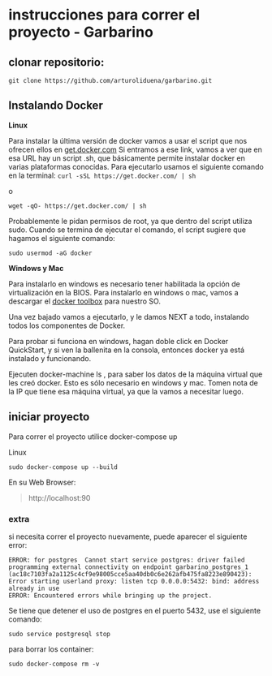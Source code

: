 # instrucciones para correr el proyecto - Garbarino

## clonar repositorio:
```
git clone https://github.com/arturoliduena/garbarino.git 
```
## Instalando Docker

**Linux**

Para instalar la última versión de docker vamos a usar el script que nos ofrecen ellos en [get.docker.com](https://get.docker.com/) Si entramos a ese link, vamos a ver que en esa URL hay un script .sh, que básicamente permite instalar docker en varias plataformas conocidas. Para ejecutarlo usamos el siguiente comando en la terminal: ```curl -sSL https://get.docker.com/ | sh```

o

```wget -qO- https://get.docker.com/ | sh```

Probablemente le pidan permisos de root, ya que dentro del script utiliza sudo.
Cuando se termina de ejecutar el comando, el script sugiere que hagamos el siguiente comando:
```
sudo usermod -aG docker
```
**Windows y Mac**

Para instalarlo en windows es necesario tener habilitada la opción de virtualización en la BIOS.
Para instalarlo en windows o mac, vamos a descargar el [docker toolbox](https://www.docker.com/get-docker) para nuestro SO.

Una vez bajado vamos a ejecutarlo, y le damos NEXT a todo, instalando todos los componentes de Docker.

Para probar si funciona en windows, hagan doble click en Docker QuickStart, y si ven la ballenita en la consola, entonces docker ya está instalado y funcionando.

Ejecuten docker-machine ls , para saber los datos de la máquina virtual que les creó docker. Esto es sólo necesario en windows y mac. Tomen nota de la IP que tiene esa máquina virtual, ya que la vamos a necesitar luego.

## iniciar proyecto

Para correr el proyecto utilice docker-compose up

Linux
```
sudo docker-compose up --build
```

En su Web Browser:

> http://localhost:90

### extra
si necesita correr el proyecto nuevamente, puede aparecer el siguiente error:

```
ERROR: for postgres  Cannot start service postgres: driver failed programming external connectivity on endpoint garbarino_postgres_1 (ac18c7103fa2a1125c4cf9e98005cce5aa40db0c6e262afb475fa8223e890423): Error starting userland proxy: listen tcp 0.0.0.0:5432: bind: address already in use
ERROR: Encountered errors while bringing up the project.
```

Se tiene que detener el uso de postgres en el puerto 5432, use el siguiente comando:
```
sudo service postgresql stop
```

para borrar los container:
```
sudo docker-compose rm -v 
```
